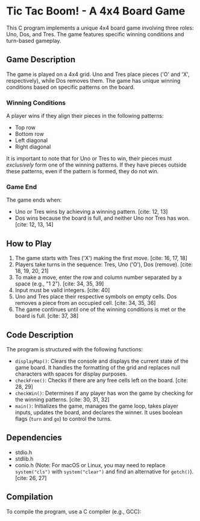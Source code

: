 # Tic Tac Boom! - A 4x4 Board Game

This C program implements a unique 4x4 board game involving three roles: Uno, Dos, and Tres. The game features specific winning conditions and turn-based gameplay.

## Game Description

The game is played on a 4x4 grid. Uno and Tres place pieces ('O' and 'X', respectively), while Dos removes them. The game has unique winning conditions based on specific patterns on the board. 

### Winning Conditions

A player wins if they align their pieces in the following patterns:

* Top row
* Bottom row
* Left diagonal
* Right diagonal

It is important to note that for Uno or Tres to win, their pieces must *exclusively* form one of the winning patterns. If they have pieces outside these patterns, even if the pattern is formed, they do not win.

### Game End

The game ends when:

* Uno or Tres wins by achieving a winning pattern. [cite: 12, 13]
* Dos wins because the board is full, and neither Uno nor Tres has won. [cite: 12, 13, 14]

## How to Play

1.  The game starts with Tres ('X') making the first move. [cite: 16, 17, 18]
2.  Players take turns in the sequence: Tres, Uno ('O'), Dos (remove). [cite: 18, 19, 20, 21]
3.  To make a move, enter the row and column number separated by a space (e.g., "1 2"). [cite: 34, 35, 39]
4.  Input must be valid integers. [cite: 40]
5.  Uno and Tres place their respective symbols on empty cells. Dos removes a piece from an occupied cell. [cite: 34, 35, 36]
6.  The game continues until one of the winning conditions is met or the board is full. [cite: 37, 38]

## Code Description

The program is structured with the following functions:

* `displayMap()`: Clears the console and displays the current state of the game board. It handles the formatting of the grid and replaces null characters with spaces for display purposes. 
* `checkFree()`: Checks if there are any free cells left on the board. [cite: 28, 29]
* `checkWin()`: Determines if any player has won the game by checking for the winning patterns. [cite: 30, 31, 32]
* `main()`:  Initializes the game, manages the game loop, takes player inputs, updates the board, and declares the winner. It uses boolean flags (`turn` and `go`) to control the turns. 

## Dependencies

* stdio.h
* stdlib.h
* conio.h (Note: For macOS or Linux, you may need to replace `system("cls")` with `system("clear")` and find an alternative for `getch()`). [cite: 26, 27]

## Compilation

To compile the program, use a C compiler (e.g., GCC):
